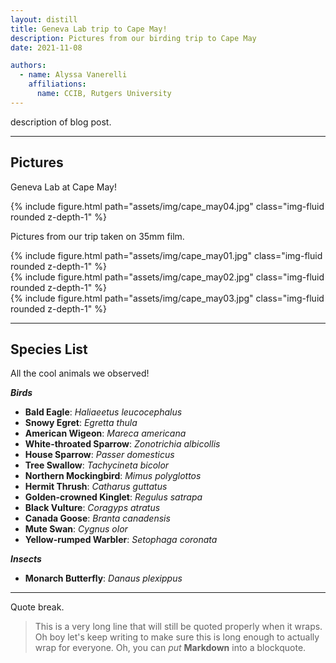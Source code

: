 ```yaml
---
layout: distill
title: Geneva Lab trip to Cape May!
description: Pictures from our birding trip to Cape May
date: 2021-11-08

authors:
  - name: Alyssa Vanerelli
    affiliations:
      name: CCIB, Rutgers University
---
```


description of blog post.

***

## Pictures

Geneva Lab at Cape May!

<div class="row mt-3">
    <div class="col-sm mt-3 mt-md-0">
        {% include figure.html path="assets/img/cape_may04.jpg" class="img-fluid rounded z-depth-1" %}
    </div>
</div>

Pictures from our trip taken on 35mm film.

<div class="row mt-3">
    <div class="col-sm mt-3 mt-md-0">
        {% include figure.html path="assets/img/cape_may01.jpg" class="img-fluid rounded z-depth-1" %}
    </div>
    <div class="col-sm mt-3 mt-md-0">
        {% include figure.html path="assets/img/cape_may02.jpg" class="img-fluid rounded z-depth-1" %}
    </div>
    <div class="col-sm mt-3 mt-md-0">
        {% include figure.html path="assets/img/cape_may03.jpg" class="img-fluid rounded z-depth-1" %}
    </div>
</div>


***

## Species List

All the cool animals we observed!

**_Birds_**
- **Bald Eagle**: _Haliaeetus leucocephalus_
- **Snowy Egret**: _Egretta thula_
- **American Wigeon**: _Mareca americana_
- **White-throated Sparrow**: _Zonotrichia albicollis_
- **House Sparrow**: _Passer domesticus_
- **Tree Swallow**: _Tachycineta bicolor_
- **Northern Mockingbird**: _Mimus polyglottos_
- **Hermit Thrush**: _Catharus guttatus_
- **Golden-crowned Kinglet**: _Regulus satrapa_
- **Black Vulture**: _Coragyps atratus_
- **Canada Goose**: _Branta canadensis_
- **Mute Swan**: _Cygnus olor_
- **Yellow-rumped Warbler**: _Setophaga coronata_

**_Insects_**
- **Monarch Butterfly**: _Danaus plexippus_



*** 


Quote break.

> This is a very long line that will still be quoted properly when it wraps. Oh boy let's keep writing to make sure this is long enough to actually wrap for everyone. Oh, you can *put* **Markdown** into a blockquote. 
